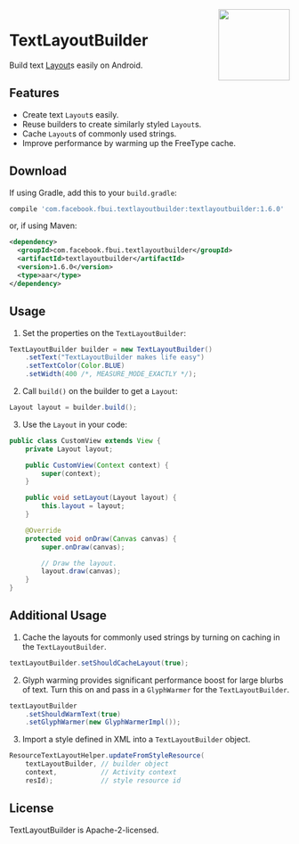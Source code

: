 <img src="/docs/logo.png" width="128" align="right"/>

# TextLayoutBuilder

Build text [Layout](https://developer.android.com/reference/android/text/Layout.html)s easily on Android.

## Features
- Create text `Layout`s easily.
- Reuse builders to create similarly styled `Layout`s.
- Cache `Layout`s of commonly used strings.
- Improve performance by warming up the FreeType cache.

## Download
If using Gradle, add this to your `build.gradle`:

```groovy
compile 'com.facebook.fbui.textlayoutbuilder:textlayoutbuilder:1.6.0'
```

or, if using Maven:

```xml
<dependency>
  <groupId>com.facebook.fbui.textlayoutbuilder</groupId>
  <artifactId>textlayoutbuilder</artifactId>
  <version>1.6.0</version>
  <type>aar</type>
</dependency>
```

## Usage
1. Set the properties on the `TextLayoutBuilder`:
  ```java
  TextLayoutBuilder builder = new TextLayoutBuilder()
      .setText("TextLayoutBuilder makes life easy")
      .setTextColor(Color.BLUE)
      .setWidth(400 /*, MEASURE_MODE_EXACTLY */);
  ```

2. Call `build()` on the builder to get a `Layout`:
  ```java
  Layout layout = builder.build();
  ```

3. Use the `Layout` in your code:
  ```java
  public class CustomView extends View {
      private Layout layout;

      public CustomView(Context context) {
          super(context);
      }

      public void setLayout(Layout layout) {
          this.layout = layout;
      }

      @Override
      protected void onDraw(Canvas canvas) {
          super.onDraw(canvas);

          // Draw the layout.
          layout.draw(canvas);
      }
  }
  ```

## Additional Usage
1. Cache the layouts for commonly used strings by turning on caching in the `TextLayoutBuilder`.
  ```java
  textLayoutBuilder.setShouldCacheLayout(true);
  ```

2. Glyph warming provides significant performance boost for large blurbs of text.
Turn this on and pass in a `GlyphWarmer` for the `TextLayoutBuilder`.
  ```java
  textLayoutBuilder
      .setShouldWarmText(true)
      .setGlyphWarmer(new GlyphWarmerImpl());
  ```

3. Import a style defined in XML into a `TextLayoutBuilder` object.
  ```java
  ResourceTextLayoutHelper.updateFromStyleResource(
      textLayoutBuilder, // builder object
      context,           // Activity context
      resId);            // style resource id
  ```

## License

TextLayoutBuilder is Apache-2-licensed.
